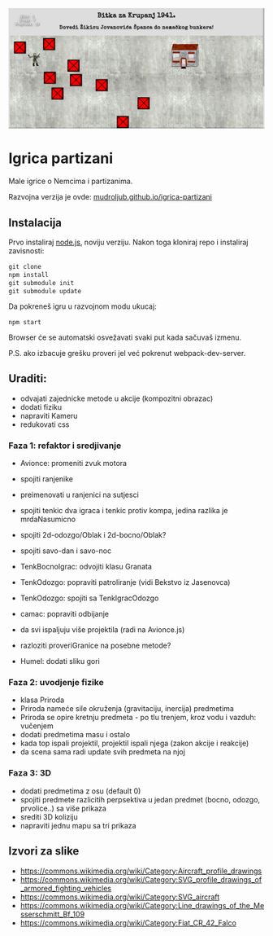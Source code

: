[![](screen.png)](https://mudroljub.github.io/igrica-partizani/)

# Igrica partizani

Male igrice o Nemcima i partizanima.

Razvojna verzija je ovde: [mudroljub.github.io/igrica-partizani](https://mudroljub.github.io/igrica-partizani/)

## Instalacija

Prvo instaliraj [node.js](https://nodejs.org), noviju verziju. Nakon toga kloniraj repo i instaliraj zavisnosti:
```
git clone
npm install
git submodule init
git submodule update
```
Da pokreneš igru u razvojnom modu ukucaj:
```
npm start
```
Browser će se automatski osvežavati svaki put kada sačuvaš izmenu.

P.S. ako izbacuje grešku proveri jel već pokrenut webpack-dev-server.

## Uraditi:
- odvajati zajednicke metode u akcije (kompozitni obrazac)
- dodati fiziku
- napraviti Kameru
- redukovati css

### Faza 1: refaktor i sredjivanje
- Avionce: promeniti zvuk motora
- spojiti ranjenike
- preimenovati u ranjenici na sutjesci
- spojiti tenkic dva igraca i tenkic protiv kompa, jedina razlika je mrdaNasumicno
- spojiti 2d-odozgo/Oblak i 2d-bocno/Oblak?
- spojiti savo-dan i savo-noc

- TenkBocnoIgrac: odvojiti klasu Granata
- TenkOdozgo: popraviti patroliranje (vidi Bekstvo iz Jasenovca)
- TenkOdozgo: spojiti sa TenkIgracOdozgo
- camac: popraviti odbijanje
- da svi ispaljuju više projektila (radi na Avionce.js)

- razloziti proveriGranice na posebne metode?
- Humel: dodati sliku gori

### Faza 2: uvodjenje fizike
- klasa Priroda
- Priroda nameće sile okruženja (gravitaciju, inercija) predmetima
- Priroda se opire kretnju predmeta - po tlu trenjem, kroz vodu i vazduh: vučenjem
- dodati predmetima masu i ostalo
- kada top ispali projektil, projektil ispali njega (zakon akcije i reakcije)
- da scena sama radi update svih predmeta na njoj

### Faza 3: 3D
- dodati predmetima z osu (default 0)
- spojiti predmete razlicitih perpsektiva u jedan predmet (bocno, odozgo, prvolice..) sa više prikaza
- srediti 3D koliziju
- napraviti jednu mapu sa tri prikaza

## Izvori za slike
- https://commons.wikimedia.org/wiki/Category:Aircraft_profile_drawings
- https://commons.wikimedia.org/wiki/Category:SVG_profile_drawings_of_armored_fighting_vehicles
- https://commons.wikimedia.org/wiki/Category:SVG_aircraft
- https://commons.wikimedia.org/wiki/Category:Line_drawings_of_the_Messerschmitt_Bf_109
- https://commons.wikimedia.org/wiki/Category:Fiat_CR_42_Falco

